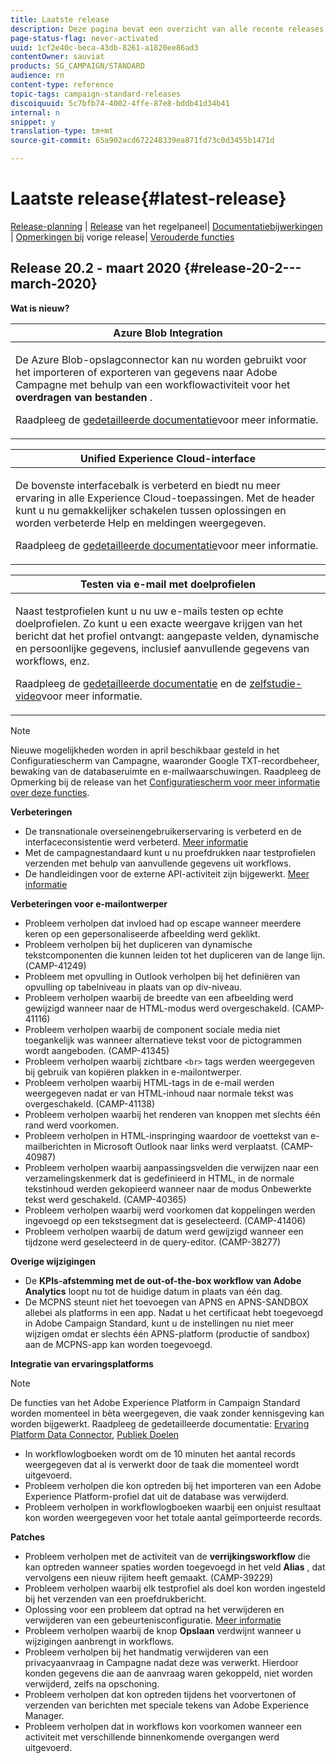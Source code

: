```yaml
---
title: Laatste release
description: Deze pagina bevat een overzicht van alle recente releases van Adobe Campaign Standard.
page-status-flag: never-activated
uuid: 1cf2e40c-beca-43db-8261-a1820ee86ad3
contentOwner: sauviat
products: SG_CAMPAIGN/STANDARD
audience: rn
content-type: reference
topic-tags: campaign-standard-releases
discoiquuid: 5c7bfb74-4002-4ffe-87e8-bddb41d34b41
internal: n
snippet: y
translation-type: tm+mt
source-git-commit: 65a902acd672248339ea871fd73c0d3455b1471d

---
```



# Laatste release{#latest-release}

[Release-planning](https://helpx.adobe.com/campaign/kb/acs-release-planning.html) | [Release](https://docs.adobe.com/content/help/en/control-panel/using/release-notes.html) van het regelpaneel| [Documentatiebijwerkingen](../../rn/using/documentation-updates.md) | [Opmerkingen bij](../../rn/using/release-notes-2019.md) vorige release| [Verouderde functies](https://helpx.adobe.com/campaign/kb/acs-deprecated-and-removed-features.html)

## Release 20.2 - maart 2020 {#release-20-2---march-2020}

**Wat is nieuw?**

<table> 
 <thead> 
  <tr> 
   <th> <strong>Azure Blob Integration</strong><br /> </th> 
  </tr> 
 </thead> 
 <tbody> 
  <tr> 
   <td> <p>De Azure Blob-opslagconnector kan nu worden gebruikt voor het importeren of exporteren van gegevens naar Adobe Campagne met behulp van een workflowactiviteit voor het <strong>overdragen van bestanden</strong> . </p>
    <p>Raadpleeg de <a href="../../administration/using/external-accounts.md#microsoft-azure-external-account">gedetailleerde documentatie</a>voor meer informatie.</p>
   </td> 
  </tr> 
 </tbody> 
</table>

<table> 
 <thead> 
  <tr> 
   <th> <strong>Unified Experience Cloud-interface</strong><br /> </th> 
  </tr> 
 </thead> 
 <tbody> 
  <tr> 
   <td> <p>De bovenste interfacebalk is verbeterd en biedt nu meer ervaring in alle Experience Cloud-toepassingen. Met de header kunt u nu gemakkelijker schakelen tussen oplossingen en worden verbeterde Help en meldingen weergegeven.</p>
    <p>Raadpleeg de <a href="../../start/using/interface-description.md#top-bar">gedetailleerde documentatie</a>voor meer informatie. </p>
   </td> 
  </tr> 
 </tbody> 
</table>

<table> 
 <thead> 
  <tr> 
   <th> <strong>Testen via e-mail met doelprofielen</strong><br /> </th> 
  </tr> 
 </thead> 
 <tbody> 
  <tr> 
   <td> <p>Naast testprofielen kunt u nu uw e-mails testen op echte doelprofielen. Zo kunt u een exacte weergave krijgen van het bericht dat het profiel ontvangt: aangepaste velden, dynamische en persoonlijke gegevens, inclusief aanvullende gegevens van workflows, enz. </p>
    <p>Raadpleeg de <a href="../../sending/using/testing-messages-using-target.md">gedetailleerde documentatie</a> en de <a href="https://docs.adobe.com/content/help/en/campaign-standard-learn/tutorials/communication-channels/email/profile-substitution.html">zelfstudie-video</a>voor meer informatie. </p>
   </td> 
  </tr> 
 </tbody> 
</table>

>[!NOTE]
>
>Nieuwe mogelijkheden worden in april beschikbaar gesteld in het Configuratiescherm van Campagne, waaronder Google TXT-recordbeheer, bewaking van de databaseruimte en e-mailwaarschuwingen. Raadpleeg de Opmerking bij de release van het [Configuratiescherm voor meer informatie over deze functies](https://docs.adobe.com/content/help/en/control-panel/using/release-notes.html).

**Verbeteringen**

* De transnationale overseinengebruikerservaring is verbeterd en de interfaceconsistentie werd verbeterd. [Meer informatie](../../channels/using/about-transactional-messaging.md)
* Met de campagnestandaard kunt u nu proefdrukken naar testprofielen verzenden met behulp van aanvullende gegevens uit workflows.
* De handleidingen voor de externe API-activiteit zijn bijgewerkt. [Meer informatie](../../automating/using/external-api.md)

**Verbeteringen voor e-mailontwerper**

* Probleem verholpen dat invloed had op escape wanneer meerdere keren op een gepersonaliseerde afbeelding werd geklikt.
* Probleem verholpen bij het dupliceren van dynamische tekstcomponenten die kunnen leiden tot het dupliceren van de lange lijn. (CAMP-41249)
* Probleem met opvulling in Outlook verholpen bij het definiëren van opvulling op tabelniveau in plaats van op div-niveau.
* Probleem verholpen waarbij de breedte van een afbeelding werd gewijzigd wanneer naar de HTML-modus werd overgeschakeld. (CAMP-41116)
* Probleem verholpen waarbij de component sociale media niet toegankelijk was wanneer alternatieve tekst voor de pictogrammen wordt aangeboden. (CAMP-41345)
* Probleem verholpen waarbij zichtbare `<br>` tags werden weergegeven bij gebruik van kopiëren plakken in e-mailontwerper.
* Probleem verholpen waarbij HTML-tags in de e-mail werden weergegeven nadat er van HTML-inhoud naar normale tekst was overgeschakeld. (CAMP-41138)
* Probleem verholpen waarbij het renderen van knoppen met slechts één rand werd voorkomen.
* Probleem verholpen in HTML-inspringing waardoor de voettekst van e-mailberichten in Microsoft Outlook naar links werd verplaatst. (CAMP-40987)
* Probleem verholpen waarbij aanpassingsvelden die verwijzen naar een verzamelingskenmerk dat is gedefinieerd in HTML, in de normale tekstinhoud werden gekopieerd wanneer naar de modus Onbewerkte tekst werd geschakeld. (CAMP-40365)
* Probleem verholpen waarbij werd voorkomen dat koppelingen werden ingevoegd op een tekstsegment dat is geselecteerd. (CAMP-41406)
* Probleem verholpen waarbij de datum werd gewijzigd wanneer een tijdzone werd geselecteerd in de query-editor. (CAMP-38277)

**Overige wijzigingen**

* De **KPIs-afstemming met de out-of-the-box workflow van Adobe Analytics** loopt nu tot de huidige datum in plaats van één dag.
* De MCPNS steunt niet het toevoegen van APNS en APNS-SANDBOX allebei als platforms in een app. Nadat u het certificaat hebt toegevoegd in Adobe Campaign Standard, kunt u de instellingen nu niet meer wijzigen omdat er slechts één APNS-platform (productie of sandbox) aan de MCPNS-app kan worden toegevoegd.

**Integratie van ervaringsplatforms**

>[!NOTE]
>
>De functies van het Adobe Experience Platform in Campaign Standard worden momenteel in bèta weergegeven, die vaak zonder kennisgeving kan worden bijgewerkt. Raadpleeg de gedetailleerde documentatie: [Ervaring Platform Data Connector](../../administration/using/aep-about-data-connector.md), [Publiek Doelen](../../audiences/using/aep-about-audience-destinations-service.md)

* In workflowlogboeken wordt om de 10 minuten het aantal records weergegeven dat al is verwerkt door de taak die momenteel wordt uitgevoerd.
* Probleem verholpen die kon optreden bij het importeren van een Adobe Experience Platform-profiel dat uit de database was verwijderd.
* Probleem verholpen in workflowlogboeken waarbij een onjuist resultaat kon worden weergegeven voor het totale aantal geïmporteerde records.

**Patches**

* Probleem verholpen met de activiteit van de **verrijkingsworkflow** die kan optreden wanneer spaties worden toegevoegd in het veld **Alias** , dat vervolgens een nieuw rijitem heeft gemaakt. (CAMP-39229)
* Probleem verholpen waarbij elk testprofiel als doel kon worden ingesteld bij het verzenden van een proefdrukbericht.
* Oplossing voor een probleem dat optrad na het verwijderen en verwijderen van een gebeurtenisconfiguratie. [Meer informatie](../../administration/using/configuring-transactional-messaging.md#deleting-an-event)
* Probleem verholpen waarbij de knop **Opslaan** verdwijnt wanneer u wijzigingen aanbrengt in workflows.
* Probleem verholpen bij het handmatig verwijderen van een privacyaanvraag in Campagne nadat deze was verwerkt. Hierdoor konden gegevens die aan de aanvraag waren gekoppeld, niet worden verwijderd, zelfs na opschoning.
* Probleem verholpen dat kon optreden tijdens het voorvertonen of verzenden van berichten met speciale tekens van Adobe Experience Manager.
* Probleem verholpen dat in workflows kon voorkomen wanneer een activiteit met verschillende binnenkomende overgangen werd uitgevoerd.
